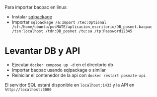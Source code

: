 
Para importar bacpac en linux:

- Instalar [sqlpackage](https://docs.microsoft.com/en-us/sql/tools/sqlpackage/sqlpackage-download?view=sql-server-ver15)
- Importar `sqlpackage /a:Import /tec:Optional /sf:/home/ubuntu/posMATE/aplicacion_escritorio/DB_posnet.bacpac /tsn:localhost /tdn:DB_posnet /tu:sa /tp:Password12345`

# Levantar DB y API

- Ejecutar `docker compose up -d` en el directorio db
- Importar bacpac usando sqlpackage o similar
- Reiniciar el contenedor de la api con `docker restart posmate-api`

El servidor SQL estará disponible en `localhost:1433` y la API en `http://localhost:3000`